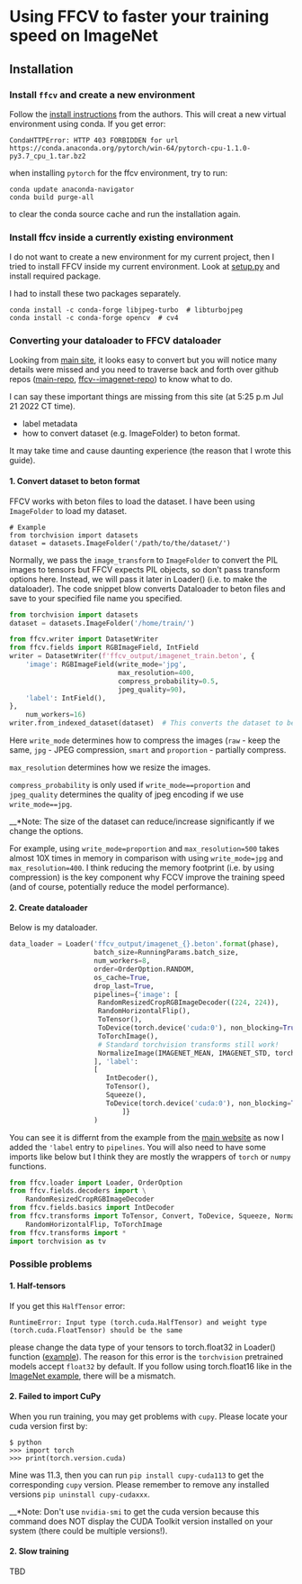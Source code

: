 # Using FFCV to faster your training speed on ImageNet

## Installation
### Install ```ffcv``` and create a new environment
Follow the [install instructions](https://github.com/libffcv/ffcv/blob/main/README.md) from the authors. This will creat a new virtual environment using conda. 
If you get error: 

```CondaHTTPError: HTTP 403 FORBIDDEN for url https://conda.anaconda.org/pytorch/win-64/pytorch-cpu-1.1.0-py3.7_cpu_1.tar.bz2``` 

when installing ```pytorch``` for the ffcv environment, try to run:
```
conda update anaconda-navigator
conda build purge-all
```
to clear the conda source cache and run the installation again. 

### Install ffcv inside a currently existing environment
I do not want to create  a new environment for my current project, then I tried to install FFCV inside my current environment.
Look at [setup.py](https://github.com/libffcv/ffcv/blob/main/setup.py) and install required package.

I had to install these two packages separately.
```
conda install -c conda-forge libjpeg-turbo  # libturbojpeg
conda install -c conda-forge opencv  # cv4
```


### Converting your dataloader to FFCV dataloader
Looking from [main site](https://ffcv.io/), it looks easy to convert but you will notice many details were missed and you need to traverse back and forth over github repos ([main-repo](https://github.com/libffcv/ffcv), [ffcv--imagenet-repo](https://github.com/libffcv/ffcv-imagenet)) to know what to do.

I can say these important things are missing from this site (at 5:25 p.m Jul 21 2022 CT time).

- label metadata 
- how to convert dataset (e.g. ImageFolder) to beton format.


It may take time and cause daunting experience (the reason that I wrote this guide).

#### 1. Convert dataset to beton format
FFCV works with beton files to load the dataset.
I have been using `ImageFolder` to load my dataset. 

```
# Example
from torchvision import datasets
dataset = datasets.ImageFolder('/path/to/the/dataset/')
```

Normally, we pass the `image_transform` to `ImageFolder` to convert the PIL images to tensors but FFCV expects PIL objects, so don't pass transform options here.
Instead, we will pass it later in Loader() (i.e. to make the dataloader).
The code snippet blow converts Dataloader to beton files and save to your specified file name you specified.
```python
from torchvision import datasets
dataset = datasets.ImageFolder('/home/train/')

from ffcv.writer import DatasetWriter
from ffcv.fields import RGBImageField, IntField
writer = DatasetWriter(f'ffcv_output/imagenet_train.beton', {
    'image': RGBImageField(write_mode='jpg',
                           max_resolution=400,
                           compress_probability=0.5,
                           jpeg_quality=90),
    'label': IntField(),
},
    num_workers=16)
writer.from_indexed_dataset(dataset)  # This converts the dataset to beton files and saves
```

Here `write_mode` determines how to compress the images (`raw` - keep the same, `jpg` - JPEG compression, `smart` and `proportion` - partially compress. 

`max_resolution` determines how we resize the images. 

`compress_probability` is only used if `write_mode==proportion` and `jpeg_quality` determines the quality of jpeg encoding if we use `write_mode==jpg`.


__*Note: The size of the dataset can reduce/increase significantly if we change the options.

For example, using `write_mode=proportion` and `max_resolution=500` takes almost 10X times in memory in comparison with using `write_mode=jpg` and `max_resolution=400`. 
I think reducing the memory footprint (i.e. by using compression) is the key component why FCCV improve the training speed (and of course, potentially reduce the model performance).

#### 2. Create dataloader

Below is my dataloader.

```python
data_loader = Loader('ffcv_output/imagenet_{}.beton'.format(phase),
                     batch_size=RunningParams.batch_size,
                     num_workers=8,
                     order=OrderOption.RANDOM,
                     os_cache=True,
                     drop_last=True,
                     pipelines={'image': [
                      RandomResizedCropRGBImageDecoder((224, 224)),
                      RandomHorizontalFlip(),
                      ToTensor(),
                      ToDevice(torch.device('cuda:0'), non_blocking=True),
                      ToTorchImage(),
                      # Standard torchvision transforms still work!
                      NormalizeImage(IMAGENET_MEAN, IMAGENET_STD, torch.float32)
                     ], 'label':
                     [
                        IntDecoder(),
                        ToTensor(),
                        Squeeze(),
                        ToDevice(torch.device('cuda:0'), non_blocking=True),
                            ]}
                     )
```

You can see it is differnt from the example from the [main website](https://ffcv.io/) as now I added the `'label` entry to `pipelines`.
You will also need to have some imports like below but I think they are mostly the wrappers of `torch` or `numpy` functions.

```python
from ffcv.loader import Loader, OrderOption
from ffcv.fields.decoders import \
    RandomResizedCropRGBImageDecoder
from ffcv.fields.basics import IntDecoder
from ffcv.transforms import ToTensor, Convert, ToDevice, Squeeze, NormalizeImage, \
    RandomHorizontalFlip, ToTorchImage
from ffcv.transforms import *
import torchvision as tv
```

### Possible problems

#### 1. Half-tensors
If you get this ```HalfTensor``` error:

```
RuntimeError: Input type (torch.cuda.HalfTensor) and weight type (torch.cuda.FloatTensor) should be the same
```

please change the data type of your tensors to torch.float32 in Loader() function ([example]()).
The reason for this error is the ```torchvision``` pretrained models accept ```float32``` by default.
If you follow using torch.float16 like in the [ImageNet example](https://github.com/libffcv/ffcv-imagenet/blob/e97289fdacb4b049de8dfefefb250cc35abb6550/train_imagenet.py#L229), there will be a mismatch.

#### 2. Failed to import CuPy
When you run training, you may get problems with ```cupy```. Please locate your cuda version first by:

```
$ python
>>> import torch
>>> print(torch.version.cuda)
```

Mine was 11.3, then you can run ```pip install cupy-cuda113``` to get the corresponding ```cupy``` version. Please remember to remove any installed versions ```pip uninstall cupy-cudaxxx```. 

__*Note: Don't use ```nvidia-smi``` to get the cuda version because this command does NOT display the CUDA Toolkit version installed on your system (there could be multiple versions!).


#### 2. Slow training
TBD